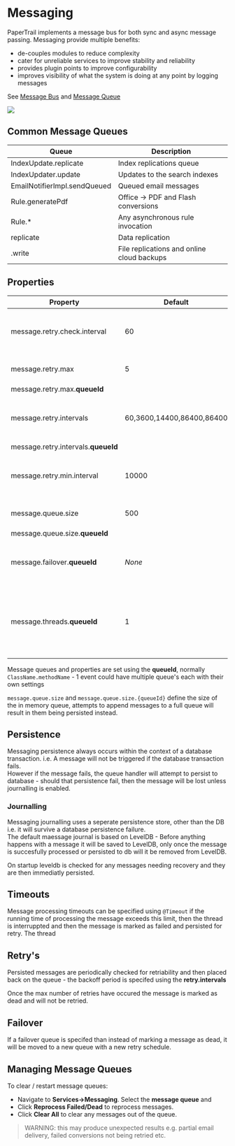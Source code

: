# Messaging

PaperTrail implements a message bus for both sync and async message passing. Messaging provide multiple benefits:

* de-couples modules to reduce complexity
* cater for unreliable services to improve stability and reliability 
* provides plugin points to improve configurability
* improves visibility of what the system is doing at any point by logging messages

See [Message Bus](https://msdn.microsoft.com/en-us/library/ms978583.aspx)  and [Message Queue](https://en.wikipedia.org/wiki/Message_queue) 

![](http://i.imgur.com/x9IVpdW.png)  

## Common Message Queues
| Queue | Description 
| -------- | ---------
| IndexUpdate.replicate | Index replications queue
| IndexUpdater.update | Updates to the search indexes
| EmailNotifierImpl.sendQueued | Queued email messages
| Rule.generatePdf | Office -> PDF and Flash conversions
| Rule.* | Any asynchronous rule invocation
| replicate | Data replication
| <store>.write | File replications and online cloud backups

## Properties
| Property                            | Default                   | Description                              |
| ----------------------------------- | ------------------------- | ---------------------------------------- |
| message.retry.check.interval        | 60                        | How often to check for messages eligble for retry (ms) |
| message.retry.max                   | 5                         | Max number of message retries            |
| message.retry.max.**queueId**       |                           |                                          |
| message.retry.intervals             | 60,3600,14400,86400,86400 | Message retry backoff schedule (ms)      |
| message.retry.intervals.**queueId** |                           |                                          |
| message.retry.min.interval          | 10000                     | Minimum period between message retries   |
| message.queue.size                  | 500                       | Size of the in memory queue              |
| message.queue.size.**queueId**      |                           |                                          |
| message.failover.**queueId**        | *None*                    | Failover to this queue instead of marking as dead |
| message.threads.**queueId**         |1                          |  Increase the concurrency of the queue to use more threads to process messages|

Message queues and properties are set using the **queueId**, normally `ClassName.methodName` - 1 event could have multiple queue's each with their own settings 

`message.queue.size` and `message.queue.size.{queueId}` define the size of the in memory queue, attempts to append messages to a full queue will result in them being persisted instead. 

## Persistence
Messaging persistence always occurs within the context of a database transaction. i.e. A message will not be triggered if the database transaction fails.  
However if the message fails, the queue handler will attempt to persist to database - should that persistence fail, then the message will be lost unless journalling is enabled.

### Journalling

Messaging journalling uses a seperate persistence store, other than the DB i.e. it will survive a database persistence failure.  
The default maessage journal is based on LevelDB - Before anything happens with a message it will be saved to LevelDB, only once the message is succesfully processed or persisted to db
will it be removed from LevelDB.

On startup leveldb is checked for any messages needing recovery and they are then immediatly persisted. 

## Timeouts

Message processing timeouts can be specified using `@Timeout` if the running time of processing the message exceeds this limit, then the thread is interruppted and then the message is marked as failed and persisted for retry. The thread

## Retry's

Persisted messages are periodically checked for retriability and then placed back on the queue - the backoff period is specifed using the **retry.intervals**

Once the max number of retries have occured the message is marked as dead and will not be retried.

## Failover

If a failover queue is specifed than instead of marking a message as dead, it will be moved to a new queue with a new retry schedule.

## Managing Message Queues

To clear / restart message queues:  

*  Navigate to __Services->Messaging__. Select the __message queue__ and
*  Click __Reprocess Failed/Dead__ to reprocess messages.  
*  Click __Clear All__ to clear any messages out of the queue.  

> WARNING: this may produce unexpected results e.g. partial email delivery, failed conversions not being retried etc.


